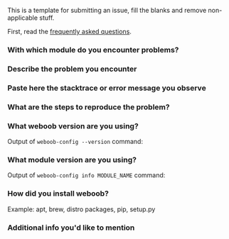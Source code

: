 This is a template for submitting an issue, fill the blanks and remove non-applicable stuff.

First, read the [frequently asked questions](https://git.weboob.org/weboob/weboob/-/wikis/faq#common-problems).

### With which module do you encounter problems?

### Describe the problem you encounter

### Paste here the stacktrace or error message you observe

### What are the steps to reproduce the problem?

### What weboob version are you using?

Output of `weboob-config --version` command:

### What module version are you using?

Output of `weboob-config info MODULE_NAME` command:

### How did you install weboob?

Example: apt, brew, distro packages, pip, setup.py

### Additional info you'd like to mention
